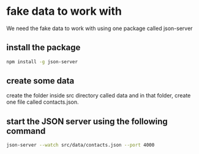 # fake data to work with

We need the fake data to work with using one package called json-server

## install the package

```bash
npm install -g json-server
```

## create some data

create the folder inside src directory called data and in that folder, create one file called contacts.json. 

## start the JSON server using the following command

```bash
json-server --watch src/data/contacts.json --port 4000
```
